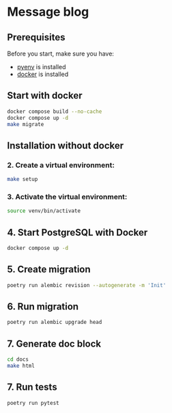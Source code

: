 # Message blog

## Prerequisites

Before you start, make sure you have:

- [pyenv](https://github.com/pyenv/pyenv) is installed
- [docker](https://www.docker.com/) is installed

## Start with docker
```bash
docker compose build --no-cache
docker compose up -d
make migrate
```


## Installation without docker

### 2. **Create a virtual environment**:
```bash
make setup
```

### 3. **Activate the virtual environment**:
```bash
source venv/bin/activate
```

## 4. Start PostgreSQL with Docker

```bash
docker compose up -d
```

## 5. Create migration

```bash
poetry run alembic revision --autogenerate -m 'Init'
```

## 6. Run migration

```bash
poetry run alembic upgrade head
```

## 7. Generate doc block

```bash
cd docs
make html
 ```
## 7. Run tests

```bash
poetry run pytest
 ```
